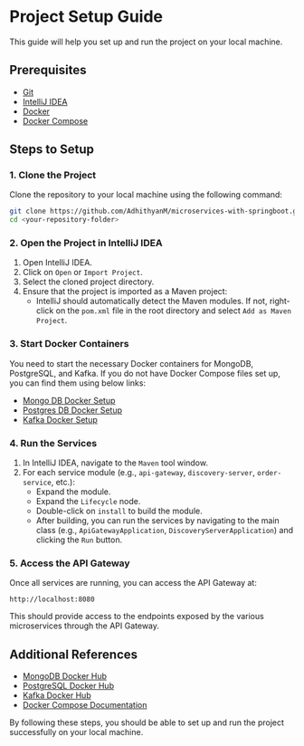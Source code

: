 # Project Setup Guide

This guide will help you set up and run the project on your local machine.

## Prerequisites

- [Git](https://git-scm.com/)
- [IntelliJ IDEA](https://www.jetbrains.com/idea/download/)
- [Docker](https://www.docker.com/get-started)
- [Docker Compose](https://docs.docker.com/compose/install/)

## Steps to Setup

### 1. Clone the Project

Clone the repository to your local machine using the following command:

```sh
git clone https://github.com/AdhithyanM/microservices-with-springboot.git
cd <your-repository-folder>
```

### 2. Open the Project in IntelliJ IDEA

1. Open IntelliJ IDEA.
2. Click on `Open` or `Import Project`.
3. Select the cloned project directory.
4. Ensure that the project is imported as a Maven project:
    - IntelliJ should automatically detect the Maven modules. If not, right-click on the `pom.xml` file in the root directory and select `Add as Maven Project`.

### 3. Start Docker Containers

You need to start the necessary Docker containers for MongoDB, PostgreSQL, and Kafka. If you do not have Docker Compose files set up, you can find them using below links:
- [Mongo DB Docker Setup](https://github.com/AdhithyanM/mongodb-setup)
- [Postgres DB Docker Setup](https://github.com/AdhithyanM/postgres-setup)
- [Kafka Docker Setup](https://github.com/AdhithyanM/kafka-setup)

### 4. Run the Services

1. In IntelliJ IDEA, navigate to the `Maven` tool window.
2. For each service module (e.g., `api-gateway`, `discovery-server`, `order-service`, etc.):
    - Expand the module.
    - Expand the `Lifecycle` node.
    - Double-click on `install` to build the module.
    - After building, you can run the services by navigating to the main class (e.g., `ApiGatewayApplication`, `DiscoveryServerApplication`) and clicking the `Run` button.

### 5. Access the API Gateway

Once all services are running, you can access the API Gateway at:

```
http://localhost:8080
```

This should provide access to the endpoints exposed by the various microservices through the API Gateway.

## Additional References

- [MongoDB Docker Hub](https://hub.docker.com/_/mongo)
- [PostgreSQL Docker Hub](https://hub.docker.com/_/postgres)
- [Kafka Docker Hub](https://hub.docker.com/r/wurstmeister/kafka)
- [Docker Compose Documentation](https://docs.docker.com/compose/)

By following these steps, you should be able to set up and run the project successfully on your local machine.
